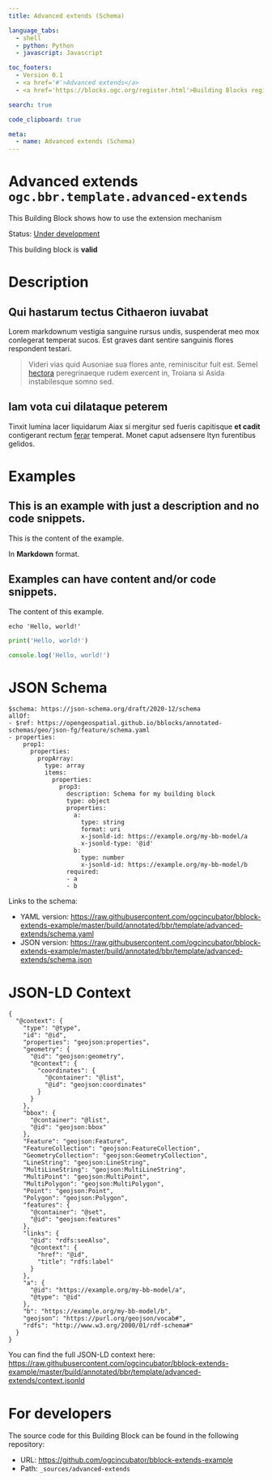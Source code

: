 ```yaml
---
title: Advanced extends (Schema)

language_tabs:
  - shell
  - python: Python
  - javascript: Javascript

toc_footers:
  - Version 0.1
  - <a href='#'>Advanced extends</a>
  - <a href='https://blocks.ogc.org/register.html'>Building Blocks register</a>

search: true

code_clipboard: true

meta:
  - name: Advanced extends (Schema)
---
```



# Advanced extends `ogc.bbr.template.advanced-extends`

This Building Block shows how to use the extension mechanism

<p class="status">
    <span data-rainbow-uri="http://www.opengis.net/def/status">Status</span>:
    <a href="http://www.opengis.net/def/status/under-development" target="_blank" data-rainbow-uri>Under development</a>
</p>

<aside class="success">
This building block is <strong>valid</strong>
</aside>

# Description

## Qui hastarum tectus Cithaeron iuvabat

Lorem markdownum vestigia sanguine rursus undis, suspenderat meo mox conlegerat
temperat sucos. Est graves dant sentire sanguinis flores respondent testari.

> Videri vias quid Ausoniae sua flores ante, reminiscitur fuit est. Semel
> [hectora](http://silvaque.org/) peregrinaeque rudem exercent in, Troiana si
> Asida instabilesque somno sed.

## Iam vota cui dilataque peterem

Tinxit lumina lacer liquidarum Aiax si mergitur sed fueris capitisque **et
cadit** contigerant rectum [ferar](http://prosternit.com/quoque.html) temperat.
Monet caput adsensere Ityn furentibus gelidos.
# Examples

## This is an example with just a description and no code snippets.

This is the content of the example.

In **Markdown** format.


## Examples can have content and/or code snippets.

The content of this example. 

```shell
echo 'Hello, world!'
```

```python
print('Hello, world!')
```

```javascript
console.log('Hello, world!')
```


# JSON Schema

```yaml--schema
$schema: https://json-schema.org/draft/2020-12/schema
allOf:
- $ref: https://opengeospatial.github.io/bblocks/annotated-schemas/geo/json-fg/feature/schema.yaml
- properties:
    prop1:
      properties:
        propArray:
          type: array
          items:
            properties:
              prop3:
                description: Schema for my building block
                type: object
                properties:
                  a:
                    type: string
                    format: uri
                    x-jsonld-id: https://example.org/my-bb-model/a
                    x-jsonld-type: '@id'
                  b:
                    type: number
                    x-jsonld-id: https://example.org/my-bb-model/b
                required:
                - a
                - b

```

Links to the schema:

* YAML version: <a href="https://raw.githubusercontent.com/ogcincubator/bblock-extends-example/master/build/annotated/bbr/template/advanced-extends/schema.yaml" target="_blank">https://raw.githubusercontent.com/ogcincubator/bblock-extends-example/master/build/annotated/bbr/template/advanced-extends/schema.yaml</a>
* JSON version: <a href="https://raw.githubusercontent.com/ogcincubator/bblock-extends-example/master/build/annotated/bbr/template/advanced-extends/schema.json" target="_blank">https://raw.githubusercontent.com/ogcincubator/bblock-extends-example/master/build/annotated/bbr/template/advanced-extends/schema.json</a>


# JSON-LD Context

```json--ldContext
{
  "@context": {
    "type": "@type",
    "id": "@id",
    "properties": "geojson:properties",
    "geometry": {
      "@id": "geojson:geometry",
      "@context": {
        "coordinates": {
          "@container": "@list",
          "@id": "geojson:coordinates"
        }
      }
    },
    "bbox": {
      "@container": "@list",
      "@id": "geojson:bbox"
    },
    "Feature": "geojson:Feature",
    "FeatureCollection": "geojson:FeatureCollection",
    "GeometryCollection": "geojson:GeometryCollection",
    "LineString": "geojson:LineString",
    "MultiLineString": "geojson:MultiLineString",
    "MultiPoint": "geojson:MultiPoint",
    "MultiPolygon": "geojson:MultiPolygon",
    "Point": "geojson:Point",
    "Polygon": "geojson:Polygon",
    "features": {
      "@container": "@set",
      "@id": "geojson:features"
    },
    "links": {
      "@id": "rdfs:seeAlso",
      "@context": {
        "href": "@id",
        "title": "rdfs:label"
      }
    },
    "a": {
      "@id": "https://example.org/my-bb-model/a",
      "@type": "@id"
    },
    "b": "https://example.org/my-bb-model/b",
    "geojson": "https://purl.org/geojson/vocab#",
    "rdfs": "http://www.w3.org/2000/01/rdf-schema#"
  }
}
```

You can find the full JSON-LD context here:
<a href="https://raw.githubusercontent.com/ogcincubator/bblock-extends-example/master/build/annotated/bbr/template/advanced-extends/context.jsonld" target="_blank">https://raw.githubusercontent.com/ogcincubator/bblock-extends-example/master/build/annotated/bbr/template/advanced-extends/context.jsonld</a>

# For developers

The source code for this Building Block can be found in the following repository:

* URL: <a href="https://github.com/ogcincubator/bblock-extends-example" target="_blank">https://github.com/ogcincubator/bblock-extends-example</a>
* Path: `_sources/advanced-extends`

